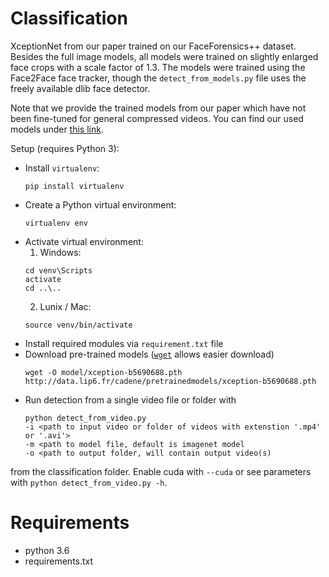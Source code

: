 # Classification

XceptionNet from our paper trained on our FaceForensics++ dataset. Besides the full image models, all models were trained on slightly enlarged face crops with a scale factor of 1.3.
The models were trained using the Face2Face face tracker, though the `detect_from_models.py` file uses the freely available dlib face detector.

Note that we provide the trained models from our paper which have not been fine-tuned for general compressed videos. You can find our used models under [this link](http://kaldir.vc.in.tum.de:/FaceForensics/models/faceforensics++_models.zip).   

Setup (requires Python 3):
- Install `virtualenv`: 
    ```shell
    pip install virtualenv
    ```
- Create a Python virtual environment:
    ```shell
    virtualenv env
    ```
- Activate virtual environment:
    1. Windows:
    ```shell
    cd venv\Scripts
    activate
    cd ..\..
    ```
    2. Lunix / Mac:
    ```shell
    source venv/bin/activate
    ```
- Install required modules via `requirement.txt` file
- Download pre-trained models ([`wget`](http://gnuwin32.sourceforge.net/packages/wget.htm) allows easier download)
    ```shell
    wget -O model/xception-b5690688.pth http://data.lip6.fr/cadene/pretrainedmodels/xception-b5690688.pth
    ```
- Run detection from a single video file or folder with
    ```shell
    python detect_from_video.py
    -i <path to input video or folder of videos with extenstion '.mp4' or '.avi'>
    -m <path to model file, default is imagenet model
    -o <path to output folder, will contain output video(s)
    ```  
from the classification folder. Enable cuda with ```--cuda```  or see parameters with ```python detect_from_video.py -h```.



# Requirements

- python 3.6
- requirements.txt
